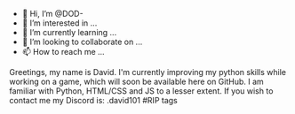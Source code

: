 - 👋 Hi, I’m @DOD-
- 👀 I’m interested in ...
- 🌱 I’m currently learning ...
- 💞️ I’m looking to collaborate on ...
- 📫 How to reach me ...

Greetings, my name is David. 
I'm currently improving my python skills while working on a game, which will soon be available here on GitHub. 
I am familiar with Python, HTML/CSS and JS to a lesser extent. 
If you wish to contact me my Discord is: .david101 #RIP tags
<!---
DOD-101/DOD-101 is a ✨ special ✨ repository because its `README.md` (this file) appears on your GitHub profile.
You can click the Preview link to take a look at your changes.
--->
